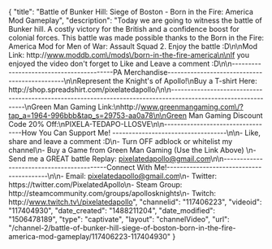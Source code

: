 {
    "title": "Battle of Bunker Hill: Siege of Boston - Born in the Fire: America Mod Gameplay",
    "description": "Today we are going to witness the battle of Bunker hill.  A costly victory for the British and a confidence boost for colonial forces.  This battle was made possible thanks to the Born in the Fire: America Mod for Men of War: Assault Squad 2.  Enjoy the battle :D\n\nMod Link: http:\/\/www.moddb.com\/mods\/born-in-the-fire-america\n\nIf you enjoyed the video don't forget to Like and Leave a comment :D\n\n-----------------------------------------PA Merchandise----------------------------------------------\n\nRepresent the Knight's of Apollo!\nBuy a T-shirt Here: http:\/\/shop.spreadshirt.com\/pixelatedapollo\/\n\n---------------------------------------------------------------------------------------------------------------\nGreen Man Gaming Link:\nhttp:\/\/www.greenmangaming.com\/?tap_a=1964-996bbb&tap_s=29753-aa0a78\n\nGreen Man Gaming Discount Code 20% Off:\nPIXELA-TEDAPO-LLOSVE\n\n----------------------------------How You Can Support Me! -----------------------------------\n\n- Like, share and leave a comment :D\n- Turn OFF adblock or whitelist my channel\n- Buy a Game from Green Man Gaming (Use the Link Above) \n- Send me a GREAT battle Replay: pixelatedapollo@gmail.com\n\n------------------------------------------Connect With Me!-----------------------------------------\n\n- Email: pixelatedapollo@gmail.com\n- Twitter: https:\/\/twitter.com\/PixelatedApollo\n- Steam Group:  http:\/\/steamcommunity.com\/groups\/apollosknights\n- Twitch: http:\/\/www.twitch.tv\/pixelatedapollo",
    "channelid": "117406223",
    "videoid": "117404930",
    "date_created": "1488211204",
    "date_modified": "1506478189",
    "type": "captivate",
    "layout": "channelVideo",
    "url": "\/channel-2\/battle-of-bunker-hill-siege-of-boston-born-in-the-fire-america-mod-gameplay\/117406223-117404930"
}